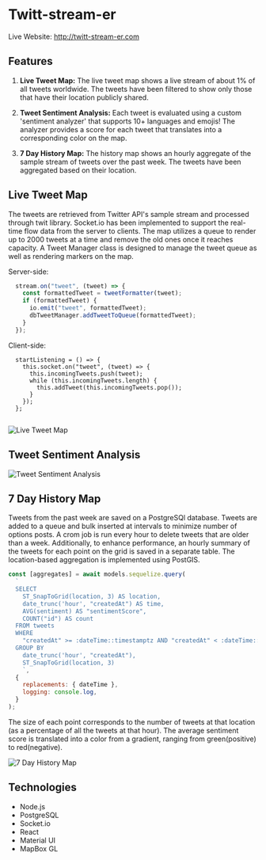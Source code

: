 # Twitt-stream-er

Live Website: http://twitt-stream-er.com

## Features

1. **Live Tweet Map:** 
The live tweet map shows a live stream of about 1% of all tweets worldwide. The tweets have been filtered to show only those that have their location publicly shared. 

2. **Tweet Sentiment Analysis:** 
Each tweet is evaluated using a custom 'sentiment analyzer' that supports 10+ languages and emojis! The analyzer provides a score for each tweet that translates into a corresponding color on the map.

3. **7 Day History Map:** 
The history map shows an hourly aggregate of the sample stream of tweets over the past week. The tweets have been aggregated based on their location.

## Live Tweet Map
The tweets are retrieved from Twitter API's sample stream and processed through twit library. Socket.io has been implemented to support the real-time flow data from the server to clients. The map utilizes a queue to render up to 2000 tweets at a time and remove the old ones once it reaches capacity. A Tweet Manager class is designed to manage the tweet queue as well as rendering markers on the map.

Server-side:
```js
  stream.on("tweet", (tweet) => {
    const formattedTweet = tweetFormatter(tweet);
    if (formattedTweet) {
      io.emit("tweet", formattedTweet);
      dbTweetManager.addTweetToQueue(formattedTweet);
    }
  });

```
Client-side:
```
  startListening = () => {
    this.socket.on("tweet", (tweet) => {
      this.incomingTweets.push(tweet);
      while (this.incomingTweets.length) {
        this.addTweet(this.incomingTweets.pop());
      }
    });
  };
  
```

![Live Tweet Map](https://github.com/kiana-h/twitt-stream-er/blob/main/readme_assets/live-map-.gif)

## Tweet Sentiment Analysis

![Tweet Sentiment Analysis](https://github.com/kiana-h/twitt-stream-er/blob/main/readme_assets/tweet-analysis.png)

## 7 Day History Map
Tweets from the past week are saved on a PostgreSQl database. Tweets are added to a queue and bulk inserted at intervals to minimize number of options posts. A crom job is run every hour to delete tweets that are older than a week. Additionally, to enhance performance, an hourly summary of the tweets for each point on the grid is saved in a separate table. The location-based aggregation is implemented using PostGIS.  
```js
const [aggregates] = await models.sequelize.query(
  `
  SELECT
    ST_SnapToGrid(location, 3) AS location,
    date_trunc('hour', "createdAt") AS time,
    AVG(sentiment) AS "sentimentScore",
    COUNT("id") AS count
  FROM tweets
  WHERE
    "createdAt" >= :dateTime::timestamptz AND "createdAt" < :dateTime::timestamptz + interval '1' hour
  GROUP BY
    date_trunc('hour', "createdAt"),
    ST_SnapToGrid(location, 3)
    `,
  {
    replacements: { dateTime },
    logging: console.log,
  }
);
```
The size of each point corresponds to the number of tweets at that location (as a percentage of all the tweets at that hour). The average sentiment score is translated into a color from a gradient, ranging from green(positive) to red(negative).

![7 Day History Map](https://github.com/kiana-h/twitt-stream-er/blob/main/readme_assets/history-map.gif)

## Technologies

- Node.js
- PostgreSQL
- Socket.io
- React
- Material UI
- MapBox GL
